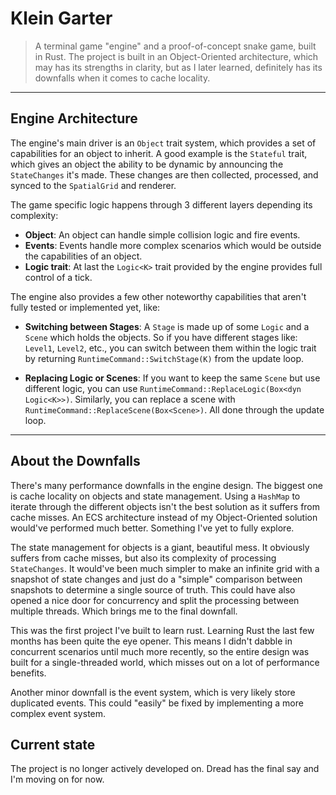 # Klein Garter

> A terminal game "engine" and a proof-of-concept snake game, built in Rust.
> The project is built in an Object-Oriented architecture, which may has its strengths in clarity, but as I later learned, definitely has its downfalls when it comes to cache locality.

---

## Engine Architecture

The engine's main driver is an `Object` trait system, which provides a set of capabilities for an object to inherit. A good example is the `Stateful` trait, which gives an object the ability to be dynamic by announcing the `StateChanges` it's made. These changes are then collected, processed, and synced to the `SpatialGrid` and renderer.

The game specific logic happens through 3 different layers depending its complexity:
* **Object**: An object can handle simple collision logic and fire events.
* **Events**: Events handle more complex scenarios which would be outside the capabilities of an object.
* **Logic trait**: At last the `Logic<K>` trait provided by the engine provides full control of a tick.

The engine also provides a few other noteworthy capabilities that aren't fully tested or implemented yet, like:

* **Switching between Stages**: A `Stage` is made up of some `Logic` and a `Scene` which holds the objects. So if you have different stages like: `Level1`, `Level2`, etc., you can switch between them within the logic trait by returning `RuntimeCommand::SwitchStage(K)` from the update loop.

* **Replacing Logic or Scenes**: If you want to keep the same `Scene` but use different logic, you can use `RuntimeCommand::ReplaceLogic(Box<dyn Logic<K>>)`. Similarly, you can replace a scene with `RuntimeCommand::ReplaceScene(Box<Scene>)`. All done through the update loop.

---

## About the Downfalls

There's many performance downfalls in the engine design. The biggest one is cache locality on objects and state management. Using a `HashMap` to iterate through the different objects isn't the best solution as it suffers from cache misses. An ECS architecture instead of my Object-Oriented solution would've performed much better. Something I've yet to fully explore.

The state management for objects is a giant, beautiful mess. It obviously suffers from cache misses, but also its complexity of processing `StateChanges`. It would've been much simpler to make an infinite grid with a snapshot of state changes and just do a "simple" comparison between snapshots to determine a single source of truth. This could have also opened a nice door for concurrency and split the processing between multiple threads. Which brings me to the final downfall.

This was the first project I've built to learn rust. Learning Rust the last few months has been quite the eye opener. This means I didn't dabble in concurrent scenarios until much more recently, so the entire design was built for a single-threaded world, which misses out on a lot of performance benefits.

Another minor downfall is the event system, which is very likely store duplicated events. This could "easily" be fixed by implementing a more complex event system.

## Current state

The project is no longer actively developed on. Dread has the final say and I'm moving on for now.